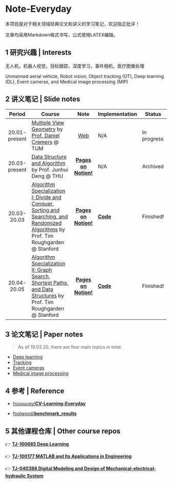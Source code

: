 

# Note-Everyday

本项目是对于相关领域经典论文和讲义的学习笔记，欢迎指正批评！

文章均采用Markdown格式书写，公式使用LATEX编辑。

## 1 研究兴趣 | Interests

无人机，机器人视觉，目标跟踪，深度学习，事件相机，医疗图像处理

Unmanned aerial vehicle, Robot vision, Object tracking (OT), Deep learning (DL), Event cameras, and Medical image processing (MIP)

## 2 讲义笔记 | Slide notes

|    Period     | Course                                                       |                             Note                             | Implementation                                               | Status      |
| :-----------: | ------------------------------------------------------------ | :----------------------------------------------------------: | ------------------------------------------------------------ | ----------- |
| 20.01-present | [Multiple View Geometry](https://vision.in.tum.de/teaching/ss2016/mvg2016) by [Prof. Daniel Cremers](https://vision.in.tum.de/members/cremers) @ TUM | [Web](https://github.com/hibetterheyj/Note-Everyday/tree/master/Slides_Note/TUM_MVG) | N/A                                                          | In progress |
| 20.03-present | [Data Structure and Algorithm](https://github.com/hibetterheyj/Note-Everyday/tree/master/Slides_Note/THU_DS) by Prof. Junhui Deng @ THU | [**Pages on Notion!**](https://www.notion.so/yujiehe/MOOC-84fe15abaef34580bc9adc0b3ea650e7) | N/A                                                          | Archived    |
|  20.03-20.03  | [Algorithm Specialization I: Divide and Conquer, Sorting and Searching, and Randomized Algorithms](https://www.coursera.org/learn/algorithms-divide-conquer) by Prof. Tim Roughgarden @ Stanford | [**Pages on Notion!**](https://www.notion.so/yujiehe/Divide-and-Conquer-Sorting-and-Searching-and-Randomized-Algorithms-1d653b6db5ad4b0e8c365559c403bd30) | [**Code**](https://github.com/hibetterheyj/Note-Everyday/tree/master/Slides_Note/Stanford_Algorithms/PythonCode/Course1) | Finished!   |
|  20.04-20.05  | [Algorithm Specialization II: Graph Search, Shortest Paths, and Data Structures](https://www.coursera.org/learn/algorithms-graphs-data-structures/) by Prof. Tim Roughgarden @ Stanford | [**Pages on Notion!**](https://www.notion.so/yujiehe/Graph-Search-Shortest-Paths-and-Data-Structures-c4d76a299c884f7a93d550a0a78d5b3f) | [**Code**](https://github.com/hibetterheyj/Note-Everyday/tree/master/Slides_Note/Stanford_Algorithms/PythonCode/Course2) | Finished!   |

## 3 论文笔记 | Paper notes

> As of 19.03.20, there are four main topics in total.

- [Deep learning](https://github.com/hibetterheyj/Note-Everyday/tree/master/Paper_Note/deep-learning)
- [Tracking](https://github.com/hibetterheyj/Note-Everyday/tree/master/Paper_Note/tracking)
- [Event cameras](https://github.com/hibetterheyj/Note-Everyday/tree/master/Paper_Note/event-cameras)
- [Medical image processing](https://github.com/hibetterheyj/Note-Everyday/tree/master/Paper_Note/medical-image-processing)

## 4 参考 | Reference

- [huuuuusy/**CV-Learning-Everyday**](https://github.com/huuuuusy/CV-Learning-Everyday)

- [foolwood/**benchmark_results**](https://github.com/foolwood/benchmark_results)

## 5 其他课程仓库 | Other course repos

👉 **[TJ-100685 Deep Learning](https://yujie-he.github.io/study/2019-deep-learning/)**

👉 **[TJ-100177 MATLAB and Its Applications in Engineering](https://yujie-he.github.io/study/2019-matlab/)**

👉 **[TJ-040388 Digital Modeling and Design of Mechanical-electrical-hydraulic System](https://yujie-he.github.io/study/2019-system-modeling-and-design/)**